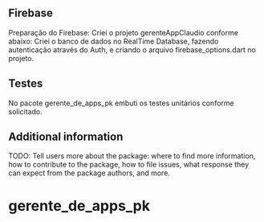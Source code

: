 <!--
Este README descreve o processo de criação do aplicativo gerente_de_apps
para o teste final de projeto de Flutter.
-->

## Firebase

Preparação do Firebase:  Criei o projeto gerenteAppClaudio conforme abaixo:
Criei o banco de dados no RealTime Database, fazendo autenticação através do 
Auth, e criando o arquivo firebase_options.dart no projeto.

## Testes

No pacote gerente_de_apps_pk embuti os testes unitários conforme solicitado.

## Additional information

TODO: Tell users more about the package: where to find more information, how to
contribute to the package, how to file issues, what response they can expect
from the package authors, and more.
# gerente_de_apps_pk

